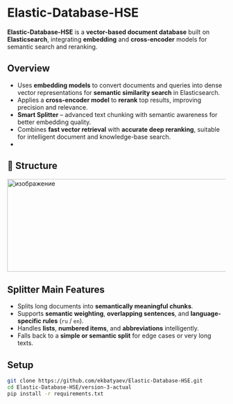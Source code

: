 # Elastic-Database-HSE

**Elastic-Database-HSE** is a **vector-based document database** built on **Elasticsearch**, integrating **embedding** and **cross-encoder** models for semantic search and reranking.

## Overview

- Uses **embedding models** to convert documents and queries into dense vector representations for **semantic similarity search** in Elasticsearch.  
- Applies a **cross-encoder model** to **rerank** top results, improving precision and relevance.
- **Smart Splitter** – advanced text chunking with semantic awareness for better embedding quality. 
- Combines **fast vector retrieval** with **accurate deep reranking**, suitable for intelligent document and knowledge-base search.
- 
## 📂 Structure

<img width="520" height="214" alt="изображение" src="https://github.com/user-attachments/assets/5ab21e56-6770-47fc-a002-821ebce456a3" />


## Splitter Main Features

- Splits long documents into **semantically meaningful chunks**.  
- Supports **semantic weighting**, **overlapping sentences**, and **language-specific rules** (`ru` / `en`).  
- Handles **lists**, **numbered items**, and **abbreviations** intelligently.  
- Falls back to a **simple or semantic split** for edge cases or very long texts.

## Setup

```bash
git clone https://github.com/ekbatyaev/Elastic-Database-HSE.git
cd Elastic-Database-HSE/version-3-actual
pip install -r requirements.txt

```

